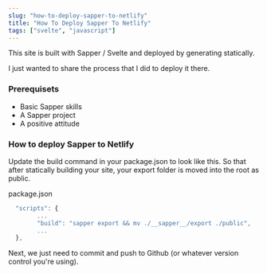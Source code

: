 ```yaml
---
slug: "how-to-deploy-sapper-to-netlify"
title: "How To Deploy Sapper To Netlify"
tags: ["svelte", "javascript"]
---
```


This site is built with Sapper / Svelte and deployed by generating statically.

I just wanted to share the process that I did to deploy it there.

### Prerequisets

- Basic Sapper skills
- A Sapper project
- A positive attitude

### How to deploy Sapper to Netlify

Update the build command in your package.json to look like this. So that after statically building your site, your export folder is moved into the root as public.

package.json

```js
  "scripts": {
		...
		"build": "sapper export && mv ./__sapper__/export ./public",
		...
  },
```

Next, we just need to commit and push to Github (or whatever version control you're using).
